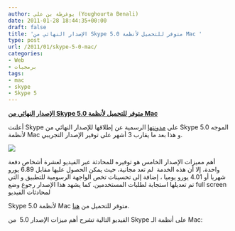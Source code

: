 ```yaml
---
author: يوغرطة بن علي (Youghourta Benali)
date: 2011-01-28 18:44:35+00:00
draft: false
title: 'الإصدار النهائي من Skype 5.0 متوفر للتحميل لأنظمة Mac '
type: post
url: /2011/01/skype-5-0-mac/
categories:
- Web
- برمجيات
tags:
- mac
- skype
- Skype 5
---
```


**[الإصدار النهائي من Skype 5.0 متوفر للتحميل لأنظمة Mac](https://www.it-scoop.com/2011/01/skype-5-0-mac/)**


أعلنت Skype على [مدونتها](http://blogs.skype.com/en/2011/01/mac.html) الرسمية عن إطلاقها للإصدار النهائي من Skype 5.0 الموجه لأنظمة Mac و هذا بعد ما يقارب 3 أشهر على توفير الإصدار التجريبي.

[![](https://www.it-scoop.com/wp-content/uploads/2009/11/skype-logo.jpg)
](https://www.it-scoop.com/2011/01/skype-5-0-mac/)

أهم مميزات الإصدار الخامس هو توفيره للمحادثة عبر الفيديو لعشرة أشخاص دفعة واحدة، إلا أن هذه الخدمة  لم تعد مجانية، حيث يمكن الحصول عليها مقابل 6.89 يورو شهريا أو 4.01 يورو يوميا ، إضافة إلى تحسينات تخص الواجهة الرسومية للتطبيق و التي تم تعديلها استجابة لطلبات المستخدمين. كما يشهد هذا الإصدار رجوع وضع full screen لمحادثات الفيديو

Skype 5.0 لأنظمة Mac متوفر للتحميل من [هنا](http://www.skype.com/go/download?cm_mmc=PXBL|0700_B1-_-mac5-20110127).

الفيديو التالية تشرح أهم ميزات الإصدار 5.0  من Skype على أنظمة الـ Mac:

<!-- more -->



<object classid="clsid:d27cdb6e-ae6d-11cf-96b8-444553540000" width="640" codebase="http://download.macromedia.com/pub/shockwave/cabs/flash/swflash.cab#version=6,0,40,0" height="385"><embed src="http://www.youtube.com/v/atvAdN9bENc?fs=1&hl=fr_FR&rel=0" allowscriptaccess="always" height="385" width="640" allowfullscreen="true" type="application/x-shockwave-flash"></embed></object>
